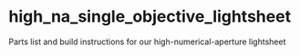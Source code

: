 # high_na_single_objective_lightsheet
Parts list and build instructions for our high-numerical-aperture lightsheet
